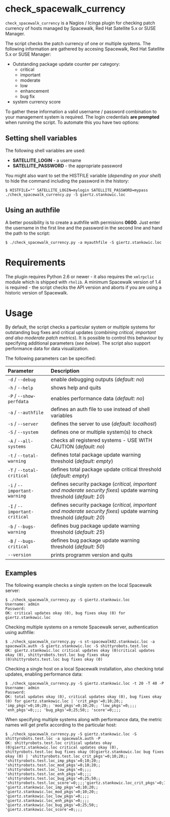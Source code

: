 # check_spacewalk_currency
`check_spacewalk_currency` is a Nagios / Icinga plugin for checking patch currency of hosts managed by Spacewalk, Red Hat Satellite 5.x or SUSE Manager.

The script checks the patch currency of one or multiple systems. The following information are gathered by accesing Spacewalk, Red Hat Satellite 5.x or SUSE Manager:
- Outstanding package update counter per category:
  - critical
  - important
  - moderate
  - low
  - enhancement
  - bug fix
- system currency score

To gather these information a valid username / password combination to your management system is required. The login credentials **are prompted** when running the script. To automate this you have two options:

## Setting shell variables
The following shell variables are used:
* **SATELLITE_LOGIN** - a username
* **SATELLITE_PASSWORD** - the appropriate password

You might also want to set the HISTFILE variable (*depending on your shell*) to hide the command including the password in the history:
```
$ HISTFILE="" SATELLITE_LOGIN=mylogin SATELLITE_PASSWORD=mypass ./check_spacewalk_currency.py -S giertz.stankowic.loc
```

## Using an authfile
A better possibility is to create a authfile with permisions **0600**. Just enter the username in the first line and the password in the second line and hand the path to the script:
```
$ ./check_spacewalk_currency.py -a myauthfile -S giertz.stankowic.loc
```

# Requirements
The plugin requires Python 2.6 or newer - it also requires the `xmlrpclic` module which is shipped with `rhnlib`.
A minimum Spacewalk version of 1.4 is required - the script checks the API version and aborts if you are using a historic version of Spacewalk.

# Usage
By default, the script checks a particular system or multiple systems for outstanding bug fixes and critical updates (*combining critical, important and also moderate patch metrics*). It is possible to control this behaviour by specifying additional parameters (*see below*).
The script also support performance data for data visualization.

The following parameters can be specified:

| Parameter | Description |
|:----------|:------------|
| `-d` / `--debug` | enable debugging outputs (*default: no*) |
| `-h` / `--help` | shows help and quits |
| `-P` / `--show-perfdata` | enables performance data (*default: no*) |
| `-a` / `--authfile` | defines an auth file to use instead of shell variables |
| `-s` / `--server` | defines the server to use (*default: localhost*) |
| `-S` / `--system` | defines one or multiple system(s) to check |
| `-A` / `--all-systems` | checks all registered systems - USE WITH CAUTION (*default: no*) |
| `-t` / `--total-warning` | defines total package update warning threshold (*default: empty*) |
| `-T` / `--total-critical` | defines total package update critical threshold (*default: empty*) |
| `-i` / `--important-warning` | defines security package (*critical, important and moderate security fixes*) update warning threshold (*default: 10*) |
| `-I` / `--important-critical` | defines security package (*critical, important and moderate security fixes*) update warning threshold (*default: 20*) |
| `-b` / `--bugs-warning` | defines bug package update warning threshold (*default: 25*) |
| `-B` / `--bugs-critical` | defines bug package update warning threshold (*default: 50*) |
| `--version` | prints programm version and quits |

## Examples
The following example checks a single system on the local Spacewalk server:
```
$ ./check_spacewalk_currency.py -S giertz.stankowic.loc
Username: admin
Password:
OK: critical updates okay (0), bug fixes okay (0) for giertz.stankowic.loc
```

Checking multiple systems on a remote Spacewalk server, authentication using authfile:
```
$ ./check_spacewalk_currency.py -s st-spacewalk02.stankowic.loc -a spacewalk.auth -S giertz.stankowic.loc -S shittyrobots.test.loc
OK: giertz.stankowic.loc critical updates okay (0)critical updates okay (0), shittyrobots.test.loc bug fixes okay (0)shittyrobots.test.loc bug fixes okay (0)
```

Checking a single host on a local Spacewalk installation, also checking total updates, enabling performance data:
```
$ ./check_spacewalk_currency.py -S giertz.stankowic.loc -t 20 -T 40 -P
Username: admin
Password:
OK: total updates okay (0), critical updates okay (0), bug fixes okay (0) for giertz.stankowic.loc | 'crit_pkgs'=0;10;20;; 'imp_pkgs'=0;10;20;; 'mod_pkgs'=0;10;20;; 'low_pkgs'=0;;;; 'enh_pkgs'=0;;;; 'bug_pkgs'=0;25;50;; 'score'=0;;;;
```

When specifying multiple systems along with performance data, the metric names will get prefix according to the particular host:
```
$ ./check_spacewalk_currency.py -S giertz.stankowic.loc -S shittyrobots.test.loc -a spacewalk.auth -P
OK: shittyrobots.test.loc critical updates okay (0)giertz.stankowic.loc critical updates okay (0), shittyrobots.test.loc bug fixes okay (0)giertz.stankowic.loc bug fixes okay (0) | 'shittyrobots.test.loc_crit_pkgs'=0;10;20;; 'shittyrobots.test.loc_imp_pkgs'=0;10;20;; 'shittyrobots.test.loc_mod_pkgs'=0;10;20;; 'shittyrobots.test.loc_low_pkgs'=0;;;; 'shittyrobots.test.loc_enh_pkgs'=0;;;; 'shittyrobots.test.loc_bug_pkgs'=0;25;50;; 'shittyrobots.test.loc_score'=0;;;;'giertz.stankowic.loc_crit_pkgs'=0;10;20;; 'giertz.stankowic.loc_imp_pkgs'=0;10;20;; 'giertz.stankowic.loc_mod_pkgs'=0;10;20;; 'giertz.stankowic.loc_low_pkgs'=0;;;; 'giertz.stankowic.loc_enh_pkgs'=0;;;; 'giertz.stankowic.loc_bug_pkgs'=0;25;50;; 'giertz.stankowic.loc_score'=0;;;;
```
